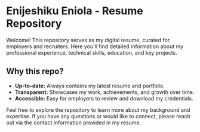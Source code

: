# Enijeshiku Eniola - Resume Repository

Welcome! This repository serves as my digital resume, curated for employers and recruiters. Here you'll find detailed information about my professional experience, technical skills, education, and key projects.

## Why this repo?

- **Up-to-date:** Always contains my latest resume and portfolio.
- **Transparent:** Showcases my work, achievements, and growth over time.
- **Accessible:** Easy for employers to review and download my credentials.

Feel free to explore the repository to learn more about my background and expertise. If you have any questions or would like to connect, please reach out via the contact information provided in my resume.
